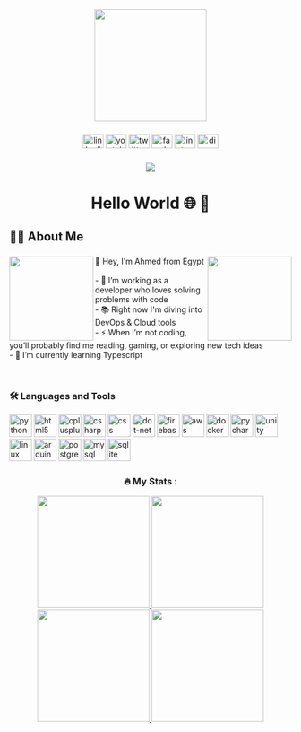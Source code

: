 <div align="center">
  <img height="200" src="https://raw.githubusercontent.com/SP-XD/SP-XD/refs/heads/main/images/dev-working_rounded.gif"  />
</div>

###

<div align="center">
  <a href="https://linkedin.com/in/ahmed-eid"><img src="https://raw.githubusercontent.com/maurodesouza/profile-readme-generator/master/src/assets/icons/social/linkedin/default.svg" width="37" height="25" alt="linkedin logo"  /></a>
  <a href="#"><img src="https://raw.githubusercontent.com/maurodesouza/profile-readme-generator/master/src/assets/icons/social/youtube/default.svg" width="37" height="25" alt="youtube logo"  /></a>
  <a href="#"><img src="https://raw.githubusercontent.com/maurodesouza/profile-readme-generator/master/src/assets/icons/social/twitter/default.svg" width="37" height="25" alt="twitter logo"  /></a>
  <a href="#"><img src="https://raw.githubusercontent.com/maurodesouza/profile-readme-generator/master/src/assets/icons/social/facebook/default.svg" width="37" height="25" alt="facebook logo"  /></a>
  <a href="#"><img src="https://raw.githubusercontent.com/maurodesouza/profile-readme-generator/master/src/assets/icons/social/instagram/default.svg" width="37" height="25" alt="instagram logo"  /></a>
  <a href="#"><img src="https://raw.githubusercontent.com/maurodesouza/profile-readme-generator/master/src/assets/icons/social/discord/default.svg" width="37" height="25" alt="discord logo"  /></a>
</div>

###

<div align="center">
  <img src="https://visitor-badge.laobi.icu/badge?page_id=ahmedabdulbadie.ahmedabdulbadie&"  />
</div>

###

<h1 align="center">Hello World 🌐 👋</h1>

###

<h2 align="left">👩‍💻 About Me</h2>

###

<img align="right" height="150" src="https://raw.githubusercontent.com/Tarikul-Islam-Anik/Animated-Fluent-Emojis/master/Emojis/Animals/Penguin.png"  />

<img align="left" height="150" src="https://media.giphy.com/media/M9gbBd9nbDrOTu1Mqx/giphy.gif"  />

<p align="left">
👋 Hey, I'm Ahmed from Egypt <br><br>
- 🔭 I’m working as a developer who loves solving problems with code <br>
- 📚 Right now I'm diving into DevOps & Cloud tools <br>
- ⚡ When I’m not coding, you’ll probably find me reading, gaming, or exploring new tech ideas <br>
- 🌱 I’m currently learning Typescript
</p>

<br clear="both">

###

<h3 align="left">🛠 Languages and Tools</h3>

<div align="left">
  <img src="https://cdn.jsdelivr.net/gh/devicons/devicon/icons/python/python-original-wordmark.svg" height="40" alt="python logo"  />
  <img src="https://cdn.jsdelivr.net/gh/devicons/devicon/icons/html5/html5-original-wordmark.svg" height="40" alt="html5 logo"  />
  <img src="https://cdn.jsdelivr.net/gh/devicons/devicon/icons/cplusplus/cplusplus-original.svg" height="40" alt="cplusplus logo"  />
  <img src="https://cdn.jsdelivr.net/gh/devicons/devicon/icons/csharp/csharp-original.svg" height="40" alt="csharp logo"  />
  <img src="https://cdn.jsdelivr.net/gh/devicons/devicon/icons/css3/css3-original.svg" height="40" alt="css logo"  />
  <img src="https://cdn.jsdelivr.net/gh/devicons/devicon/icons/dot-net/dot-net-plain-wordmark.svg" height="40" alt="dot-net logo"  />
  <img src="https://cdn.jsdelivr.net/gh/devicons/devicon/icons/firebase/firebase-plain.svg" height="40" alt="firebase logo"  />
  <img src="https://cdn.jsdelivr.net/gh/devicons/devicon/icons/amazonwebservices/amazonwebservices-plain-wordmark.svg" height="40" alt="aws logo"  />
  <img src="https://cdn.jsdelivr.net/gh/devicons/devicon/icons/docker/docker-plain-wordmark.svg" height="40" alt="docker logo"  />
  <img src="https://cdn.jsdelivr.net/gh/devicons/devicon/icons/pycharm/pycharm-original.svg" height="40" alt="pycharm logo"  />
  <img src="https://cdn.jsdelivr.net/gh/devicons/devicon/icons/unity/unity-original.svg" height="40" alt="unity logo"  />
  <img src="https://cdn.jsdelivr.net/gh/devicons/devicon/icons/linux/linux-original.svg" height="40" alt="linux logo"  />
  <img src="https://cdn.jsdelivr.net/gh/devicons/devicon/icons/arduino/arduino-original-wordmark.svg" height="40" alt="arduino logo"  />
  <img src="https://cdn.simpleicons.org/postgresql/4169E1" height="40" alt="postgresql logo"  />
  <img src="https://cdn.simpleicons.org/mysql/4479A1" height="40" alt="mysql logo"  />
  <img src="https://cdn.simpleicons.org/sqlite/003B57" height="40" alt="sqlite logo"  />
</div>

###

<h3 align="center">🔥 My Stats :</h3>

<div align="center">

  <!-- Dark Mode -->
  <a href="https://github.com/ahmedabdulbadie#gh-dark-mode-only">
    <img src="https://github-readme-stats.vercel.app/api?username=ahmedabdulbadie&show_icons=true&theme=dark#gh-dark-mode-only" height="200"/>
  </a>
  <a href="https://github.com/ahmedabdulbadie#gh-dark-mode-only">
    <img src="https://github-readme-stats.vercel.app/api/top-langs/?username=ahmedabdulbadie&layout=compact&theme=dark#gh-dark-mode-only" height="200"/>
  </a>

  <!-- Light Mode -->
  <a href="https://github.com/ahmedabdulbadie#gh-light-mode-only">
    <img src="https://github-readme-stats.vercel.app/api?username=ahmedabdulbadie&show_icons=true&theme=default#gh-light-mode-only" height="200"/>
  </a>
  <a href="https://github.com/ahmedabdulbadie#gh-light-mode-only">
    <img src="https://github-readme-stats.vercel.app/api/top-langs/?username=ahmedabdulbadie&layout=compact&theme=default#gh-light-mode-only" height="200"/>
  </a>

</div>
